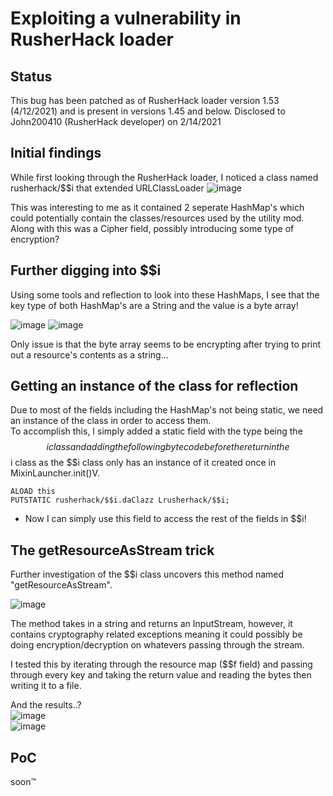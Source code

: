# Exploiting a vulnerability in RusherHack loader

## Status

This bug has been patched as of RusherHack loader version 1.53 (4/12/2021) and is present in versions 1.45 and below. 
Disclosed to John200410 (RusherHack developer) on 2/14/2021

## Initial findings

While first looking through the RusherHack loader, I noticed a class named rusherhack/$$i that extended URLClassLoader 
![image](https://user-images.githubusercontent.com/11377481/114484254-dcd2ab80-9bd7-11eb-8c5a-d76cfb792753.png)
 
This was interesting to me as it contained 2 seperate HashMap's which could potentially contain the classes/resources used by the utility mod. 
Along with this was a Cipher field, possibly introducing some type of encryption?

## Further digging into $$i

Using some tools and reflection to look into these HashMaps, I see that the key type of both HashMap's are a String and the value is a byte array!  

![image](https://user-images.githubusercontent.com/11377481/114484822-e3adee00-9bd8-11eb-82f9-8966e974d5f8.png)
![image](https://user-images.githubusercontent.com/11377481/114484928-0cce7e80-9bd9-11eb-8658-0c5ab7a86490.png) 

Only issue is that the byte array seems to be encrypting after trying to print out a resource's contents as a string...

## Getting an instance of the class for reflection

Due to most of the fields including the HashMap's not being static, we need an instance of the class in order to access them.  
To accomplish this, I simply added a static field with the type being the $$i class and adding the following bytecode before the return in the $$i class as the $$i class only has an instance of it created once in MixinLauncher.init()V. 

```
ALOAD this
PUTSTATIC rusherhack/$$i.daClazz Lrusherhack/$$i;
```

- Now I can simply use this field to access the rest of the fields in $$i!

## The getResourceAsStream trick

Further investigation of the $$i class uncovers this method named "getResourceAsStream".

![image](https://user-images.githubusercontent.com/11377481/114485682-579cc600-9bda-11eb-9603-45574e448b18.png)

The method takes in a string and returns an InputStream, however, it contains cryptography related exceptions meaning it could possibly be doing encryption/decryption on whatevers passing through the stream.  

I tested this by iterating through the resource map ($$f field) and passing through every key and taking the return value and reading the bytes then writing it to a file.  

And the results..?  
![image](https://user-images.githubusercontent.com/11377481/114486324-aa2ab200-9bdb-11eb-9fec-fafc37363e7c.png)  
![image](https://i.postimg.cc/9VdzTFHW/CA93-E4-DA-D9-F1-4-DA0-AE3-D-9-A3-F28-A9-C8-CA.jpg?dl=1)
## PoC

soon:tm:
